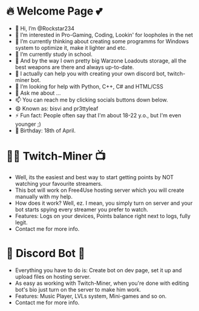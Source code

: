 # 🔥 Welcome Page 💕
- 👋 Hi, I’m @Rockstar234
- 👀 I’m interested in Pro-Gaming, Coding, Lookin' for loopholes in the net
- 🔭 I’m currently thinking about creating some programms for Windows system to optimize it, make it lighter and etc.
- 🌱 I’m currently study in school.
- 📑 And by the way I own pretty big Warzone Loadouts storage, all the best weapons are there and always up-to-date.
- 💎 I actually can help you with creating your own discord bot, twitch-miner bot.
- 🤔 I’m looking for help with Python, C++, C# and HTML/CSS
- 💬 Ask me about ...
- 📫 You can reach me by clicking socials buttons down below.
- 😄 Known as: bisvi and pr3ttyleaf
- ⚡ Fun fact: People often say that I'm about 18-22 y.o., but I'm even younger ;)
- 🍰 Birthday: 18th of April.
#

# 🤷‍♀️ Twitch-Miner 📺
- Well, its the easiest and best way to start getting points by NOT watching your favourite streamers.
- This bot will work on Free4Use hosting server which you will create manually with my help.
- How does it work? Well, ez. I mean, you simply turn on server and your bot starts spying every streamer you prefer to watch.
- Features: Logs on your devices, Points balance right next to logs, fully legit.
- Contact me for more info.
#

# 🤙 Discord Bot 📱
- Everything you have to do is: Create bot on dev page, set it up and upload files on hosting server.
- As easy as working with Twitch-Miner, when you're done with editing bot's bio just turn on the server to make him work.
- Features: Music Player, LVLs system, Mini-games and so on.
- Contact me for more info.
#
